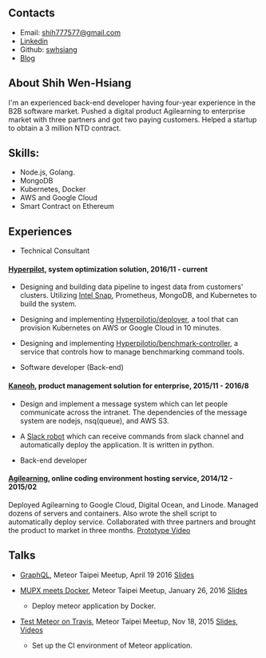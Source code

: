 ## Contacts

* Email: shih777577@gmail.com
* [Linkedin](https://tw.linkedin.com/in/swhisnag)
* Github: [swhsiang](https://github.com/swhsiang)
* [Blog](http://www.hsiang.io/)

## About Shih Wen-Hsiang
I'm an experienced back-end developer having four-year experience in the B2B software market. Pushed a digital product Agilearning to enterprise market with three partners and got two paying customers. Helped a startup to obtain a 3 million NTD contract.

## Skills:
- Node.js, Golang.
- MongoDB
- Kubernetes, Docker
- AWS and Google Cloud
- Smart Contract on Ethereum

## Experiences

* Technical Consultant
#### [Hyperpilot](https://www.hyperpilot.io/), system optimization solution, 2016/11 - current
  * Designing and building data pipeline to ingest data from customers' clusters. Utilizing [Intel Snap](https://github.com/intelsdi-x/snap), Prometheus, MongoDB, and Kubernetes to build the system.
  * Designing and implementing [Hyperpilotio/deployer](https://github.com/Hyperpilotio/deployer), a tool that can provision Kubernetes on AWS or Google Cloud in 10 minutes.
  * Designing and implementing [Hyperpilotio/benchmark-controller](https://github.com/Hyperpilotio/benchmark-controller), a service that controls how to manage benchmarking command tools.

* Software developer (Back-end)
#### [Kaneoh](http://www.kaneoh.com), product management solution for enterprise, 2015/11 - 2016/8
  * Design and implement a message system which can let people communicate across the intranet. The dependencies of the message system are nodejs, nsq(queue), and AWS S3.
  * A [Slack robot](http://i.imgur.com/CfiQOpT.png) which can receive commands from slack channel and automatically deploy the application. It is written in python.

* Back-end developer
#### [Agilearning](http://agilearning.io/), online coding environment hosting service, 2014/12 - 2015/02
Deployed Agilearning to Google Cloud, Digital Ocean, and Linode. Managed dozens of servers and containers.  Also wrote the shell script to automatically deploy service. Collaborated with three partners and brought the product to market in three months.
[Prototype Video](https://www.youtube.com/watch?v=f1IAuMTUD2k)

## Talks
* [GraphQL](https://www.meetup.com/Meteor-Taipei/events/229861960/), Meteor Taipei Meetup, April 19 2016
[Slides](http://goo.gl/U61nk2)

* [MUPX meets Docker](http://www.meetup.com/Meteor-Taipei/events/227983104/), Meteor Taipei Meetup, January 26, 2016
[Slides](http://slides.com/swhsiang/deck-7)
  * Deploy meteor application by Docker.

* [Test Meteor on Travis](http://www.meetup.com/Meteor-Taipei/events/226366012/), Meteor Taipei Meetup, Nov 18, 2015 [Slides](https://docs.google.com/presentation/d/1aqIR_NUdfVjbgRUUzCoMz74togrMZQ4yVQE03DfXhNw/edit?usp=sharing), [Videos](https://www.youtube.com/watch?v=usvEQ_pHPYk)
  * Set up the CI environment of Meteor application.

